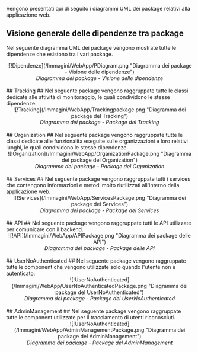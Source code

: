Vengono presentati qui di seguito i diagrammi UML dei package relativi alla applicazione web.
## Visione generale delle dipendenze tra package ##
Nel seguente diagramma UML dei package vengono mostrate tutte le dipendenze che esistono tra i vari package.
<div align="center">
  ![!Dipendenze](/Immagini/WebApp/PDiagram.png "Diagramma dei package - Visione delle dipendenze")
  <figcaption align=center> <em> Diagramma dei package - Visione delle dipendenze </em> </figcaption>
</div>
<br/>
## Tracking ##
Nel seguente package vengono raggruppate tutte le classi dedicate alle attività di monitoraggio, le quali condividono le stesse dipendenze.
<div align="center">
![!Tracking](/Immagini/WebApp/Trackingpackage.png "Diagramma dei package del Tracking")
<figcaption align=center> <em> Diagramma dei package - Package del Tracking </em> </figcaption>
</div>
<br/>
## Organization ##
Nel seguente package vengono raggruppate tutte le classi dedicate alle funzionalità eseguite sulle organizzazioni e loro relativi luoghi, le quali condividono le stesse dipendenze.
<div align="center">
![!Organization](/Immagini/WebApp/OrganizationPackage.png "Diagramma dei package del Organization")
<figcaption align=center> <em> Diagramma dei package - Package del Organization </em> </figcaption>
</div>
<br/>
## Services ##
Nel seguente package vengono raggruppate tutti i services che contengono informazioni e metodi molto riutilizzati all'interno della applicazione web.
<div align="center">
![!Services](/Immagini/WebApp/ServicesPackage.png "Diagramma dei package dei Services")
<figcaption align=center> <em> Diagramma dei package - Package dei Services </em> </figcaption>
</div>
<br>
## API ##
Nel seguente package vengono raggruppate tutti le API utilizzate per comunicare con il backend.
<div align="center">
![!API](/Immagini/WebApp/APIPackage.png "Diagramma dei package delle API")
<figcaption align=center> <em> Diagramma dei package - Package delle API </em> </figcaption>
</div>
<br/>
## UserNoAuthenticated ##
Nel seguente package vengono raggruppate tutte le component che vengono utilizzate solo quando l'utente non è autenticato.
<div align="center">
![!UserNoAuthenticated](/Immagini/WebApp/UserNoAuthenticatedPackage.png "Diagramma dei package del UserNoAuthenticated")
<figcaption align=center> <em> Diagramma dei package - Package del UserNoAuthenticated </em> </figcaption>
</div>
<br/>
## AdminManagement ##
Nel seguente package vengono raggruppate tutte le component utilizzate per il tracciamento di utenti riconosciuti.
<div align="center">
  ![!UserNoAuthenticated](/Immagini/WebApp/AdminManagementPackage.png "Diagramma dei package del AdminManagement")
  <figcaption align=center> <em> Diagramma dei package - Package del AdminManagement </em> </figcaption>
</div>
<br/>